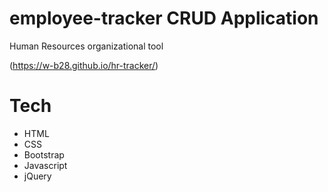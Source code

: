 # employee-tracker CRUD Application
 
 Human Resources organizational tool
 
 (https://w-b28.github.io/hr-tracker/)

 
 # Tech
 * HTML
 * CSS 
 * Bootstrap 
 * Javascript
 * jQuery
